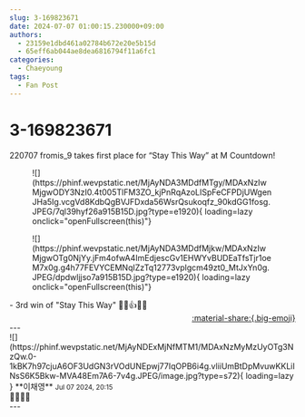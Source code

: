 ```yaml
---
slug: 3-169823671
date: 2024-07-07 01:00:15.230000+09:00
authors:
  - 23159e1dbd461a02784b672e20e5b15d
  - 65eff6ab044ae8dea6816794f11a6fc1
categories:
  - Chaeyoung
tags:
  - Fan Post
---
```


# 3-169823671

<div class="post-container" markdown="1">
<div class="content-container md-sidebar__scrollwrap" markdown="1">

220707 fromis_9 takes first place for “Stay This Way” at M Countdown!
<figure markdown="1">
![](https://phinf.wevpstatic.net/MjAyNDA3MDdfMTgy/MDAxNzIwMjgwODY3NzI0.4t005TlFM3ZO_kjPnRqAzoLISpFeCFPDjUWgenJHa5Ig.vcgVd8KdbQgBVJFDxda56WsrQsukoqfz_90kdGG1fosg.JPEG/7ql39hyf26a915B15D.jpg?type=e1920){ loading=lazy onclick="openFullscreen(this)"}
</figure>

<figure markdown="1">
![](https://phinf.wevpstatic.net/MjAyNDA3MDdfMjkw/MDAxNzIwMjgwOTg0NjYy.jFm4ofwA4ImEdjescGv1EHWYvBUDEaTfsTjr1oeM7x0g.g4h77FEVYCEMNqIZzTq12773vplgcm49zt0_MtJxYn0g.JPEG/dpdwljjso7a915B15D.jpg?type=e1920){ loading=lazy onclick="openFullscreen(this)"}
</figure>
- 3rd win of "Stay This Way" 🎊🎉👍🎂👏

</div>
</div>

<div style="text-align: right;" markdown="1">
<a href="https://weverse.io/fromis9/fanpost/3-169823671" style="text-align: right;">:material-share:{.big-emoji}</a>
</div>
---

<div class="comments-container md-sidebar__scrollwrap" markdown="1">
<div class="comment" markdown="1">
<div class='id-container' markdown="1">
![](https://phinf.wevpstatic.net/MjAyNDExMjNfMTM1/MDAxNzMyMzUyOTg3NzQw.0-1kBK7h97cjuA6OF3UdGN3rVOdUNEpwj77IqOPB6i4g.vliiUmBtDpMvuwKKLiINsS6K5Bkw-MVA48Em7A6-7v4g.JPEG/image.jpg?type=s72){ loading=lazy }
**<span class="artist">이채영</span>** <small>Jul 07 2024, 20:15</small><br>
</div>
<div class='comment-body' markdown="1">
🩵🩵🩵🩵
</div>
</div>
</div>
---
